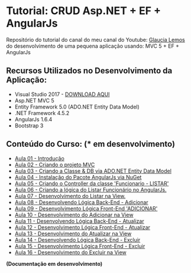 # Tutorial: CRUD Asp.NET + EF + AngularJs

Repositório do tutorial do canal do meu canal do Youtube: [Glaucia Lemos](https://www.youtube.com/user/l32759) do desenvolvimento de uma pequena aplicação usando: MVC 5 + EF + AngularJs

## Recursos Utilizados no Desenvolvimento da Aplicação:

* Visual Studio 2017 - [DOWNLOAD AQUI](https://www.visualstudio.com/thank-you-downloading-visual-studio/?sku=Community&rel=15&WT.mc_id=javascript-0000-gllemos)
* Asp.NET MVC 5
* Entity Framework 5.0 (ADO.NET Entity Data Model)
* .NET Framework 4.5.2
* AngularJs 1.6.4
* Bootstrap 3

## Conteúdo do Curso: (* em desenvolvimento)

- [Aula 01 - Introdução](https://youtu.be/WIqRHtnv6Ko)
- [Aula 02 - Criando o projeto MVC](https://youtu.be/6vc4WMuadeU)
- [Aula 03 - Criando a Classe & DB via ADO.NET Entity Data Model](https://youtu.be/2i4PHKeB1hw)
- [Aula 04 - Instalação do Pacote AngularJs via NuGet](https://youtu.be/UV1tDMpAuhk)
- [Aula 05 - Criando o Controller da classe 'Funcionario - LISTAR'](https://youtu.be/B65qGCa-Fc0)
- [Aula 06 - Criando a lógica do Listar Funcionário no AngularJs.](https://youtu.be/Lfgjego-Wco)
- [Aula 07 - Desenvolvimento do Listar na View.](https://youtu.be/96gYm8xnrV8)
- [Aula 08 - Desenvolvendo Lógica Back-End - Adicionar](https://youtu.be/RCkQglbaoFU)
- [Aula 09 - Desenvolvimento Lógica Front-End 'ADICIONAR'](https://youtu.be/LmNlUwvLnAA)
- [Aula 10 - Desenvolvimento do Adicionar na View](https://youtu.be/JaENICXFhhs)
- [Aula 11 - Desenvolvendo Lógica Back-End - Atualizar](https://youtu.be/mLjwXqACHY0)
- [Aula 12 - Desenvolvimento Lógica Front-End - Atualizar](https://youtu.be/qM7XR7iNGaM)
- [Aula 13 - Desenvolvimento do Atualizar na View](https://youtu.be/VYAZ6nNmwIs)
- [Aula 14 - Desenvolvendo Lógica Back-End - Excluir](https://youtu.be/EMt31PwN4j8)
- [Aula 15 - Desenvolvimento Lógica Front-End - Excluir](https://youtu.be/nLRczXonvC8)
- [Aula 16 - Desenvolvimento do Excluir na View](https://youtu.be/nLRczXonvC8)


**(Documentação em desenvolvimento)**

